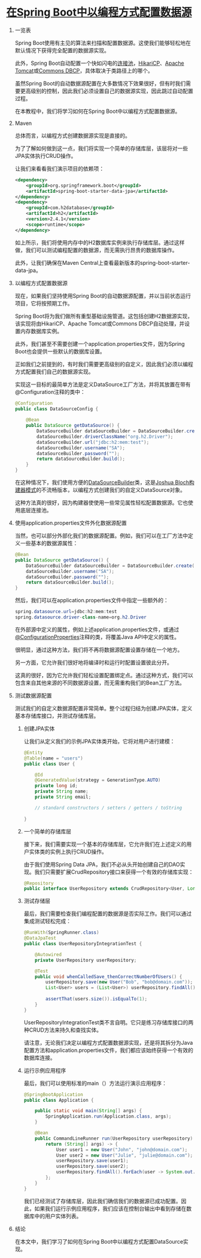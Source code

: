 # [在Spring Boot中以编程方式配置数据源](https://www.baeldung.com/spring-boot-configure-data-source-programmatic)

1. 一览表

    Spring Boot使用有主见的算法来扫描和配置数据源。这使我们能够轻松地在默认情况下获得完全配置的数据源实现。

    此外，Spring Boot自动配置一个快如闪电的[连接池](https://www.baeldung.com/java-connection-pooling)，[HikariCP](https://www.baeldung.com/hikaricp)、[Apache Tomcat](https://www.baeldung.com/spring-boot-tomcat-connection-pool)或[Commons DBCP](https://commons.apache.org/proper/commons-dbcp/)，具体取决于类路径上的哪个。

    虽然Spring Boot的自动数据源配置在大多数情况下效果很好，但有时我们需要更高级别的控制，因此我们必须设置自己的数据源实现，因此跳过自动配置过程。

    在本教程中，我们将学习如何在Spring Boot中以编程方式配置数据源。

2. Maven

    总体而言，以编程方式创建数据源实现是直接的。

    为了了解如何做到这一点，我们将实现一个简单的存储库层，该层将对一些JPA实体执行CRUD操作。

    让我们来看看我们演示项目的依赖项：

    ```xml
    <dependency>
        <groupId>org.springframework.boot</groupId>
        <artifactId>spring-boot-starter-data-jpa</artifactId>
    </dependency>
    <dependency>
        <groupId>com.h2database</groupId>
        <artifactId>h2</artifactId>
        <version>2.4.1</version>
        <scope>runtime</scope>
    </dependency>
    ```

    如上所示，我们将使用内存中的H2数据库实例来执行存储库层。通过这样做，我们可以测试编程配置的数据源，而无需执行昂贵的数据库操作。

    此外，让我们确保在Maven Central上查看最新版本的spring-boot-starter-data-jpa。

3. 以编程方式配置数据源

    现在，如果我们坚持使用Spring Boot的自动数据源配置，并以当前状态运行项目，它将按预期工作。

    Spring Boot将为我们做所有重型基础设施管道。这包括创建H2数据源实现，该实现将由HikariCP、Apache Tomcat或Commons DBCP自动处理，并设置内存数据库实例。

    此外，我们甚至不需要创建一个application.properties文件，因为Spring Boot也会提供一些默认的数据库设置。

    正如我们之前提到的，有时我们需要更高级别的自定义，因此我们必须以编程方式配置我们自己的数据源实现。

    实现这一目标的最简单方法是定义DataSource工厂方法，并将其放置在带有@Configuration注释的类中：

    ```java
    @Configuration
    public class DataSourceConfig {
        
        @Bean
        public DataSource getDataSource() {
            DataSourceBuilder dataSourceBuilder = DataSourceBuilder.create();
            dataSourceBuilder.driverClassName("org.h2.Driver");
            dataSourceBuilder.url("jdbc:h2:mem:test");
            dataSourceBuilder.username("SA");
            dataSourceBuilder.password("");
            return dataSourceBuilder.build();
        }
    }
    ```

    在这种情况下，我们使用方便的[DataSourceBuilder](https://docs.spring.io/spring-boot/docs/current/api/org/springframework/boot/jdbc/DataSourceBuilder.html)类，这是[Joshua Bloch构建器模式](https://www.pearson.com/us/higher-education/program/Bloch-Effective-Java-3rd-Edition/PGM1763855.html)的不流畅版本，以编程方式创建我们的自定义DataSource对象。

    这种方法真的很好，因为构建器使使用一些常见属性轻松配置数据源。它也使用底层连接池。

4. 使用application.properties文件外化数据源配置

    当然，也可以部分外部化我们的数据源配置。例如，我们可以在工厂方法中定义一些基本的数据源属性：

    ```java
    @Bean
    public DataSource getDataSource() {
        DataSourceBuilder dataSourceBuilder = DataSourceBuilder.create();
        dataSourceBuilder.username("SA");
        dataSourceBuilder.password("");
        return dataSourceBuilder.build();
    }
    ```

    然后，我们可以在application.properties文件中指定一些额外的：

    ```java
    spring.datasource.url=jdbc:h2:mem:test
    spring.datasource.driver-class-name=org.h2.Driver
    ```

    在外部源中定义的属性，例如上述application.properties文件，或通过[@ConfigurationProperties](https://www.baeldung.com/configuration-properties-in-spring-boot)注释的类，将覆盖Java API中定义的属性。

    很明显，通过这种方法，我们将不再将数据源配置设置存储在一个地方。

    另一方面，它允许我们很好地将编译时和运行时配置设置彼此分开。

    这真的很好，因为它允许我们轻松设置配置绑定点。通过这种方式，我们可以包含来自其他来源的不同数据源设置，而无需重构我们的Bean工厂方法。

5. 测试数据源配置

    测试我们的自定义数据源配置非常简单。整个过程归结为创建JPA实体，定义基本存储库接口，并测试存储库层。

    1. 创建JPA实体

        让我们从定义我们的示例JPA实体类开始，它将对用户进行建模：

        ```java
        @Entity
        @Table(name = "users")
        public class User {

            @Id
            @GeneratedValue(strategy = GenerationType.AUTO)
            private long id;
            private String name;
            private String email;

            // standard constructors / setters / getters / toString
            
        }
        ```

    2. 一个简单的存储库层

        接下来，我们需要实现一个基本的存储库层，它允许我们在上述定义的用户实体类的实例上执行CRUD操作。

        由于我们使用Spring Data JPA，我们不必从头开始创建自己的DAO实现。我们只需要扩展CrudRepository接口来获得一个有效的存储库实现：

        ```java
        @Repository
        public interface UserRepository extends CrudRepository<User, Long> {}
        ```

    3. 测试存储层

        最后，我们需要检查我们编程配置的数据源是否实际工作。我们可以通过集成测试轻松完成：

        ```java
        @RunWith(SpringRunner.class)
        @DataJpaTest
        public class UserRepositoryIntegrationTest {

            @Autowired
            private UserRepository userRepository;
        
            @Test
            public void whenCalledSave_thenCorrectNumberOfUsers() {
                userRepository.save(new User("Bob", "bob@domain.com"));
                List<User> users = (List<User>) userRepository.findAll();
                
                assertThat(users.size()).isEqualTo(1);
            }    
        }
        ```

        UserRepositoryIntegrationTest类不言自明。它只是练习存储库接口的两种CRUD方法来持久和查找实体。

        请注意，无论我们决定以编程方式配置数据源实现，还是将其拆分为Java配置方法和application.properties文件，我们都应该始终获得一个有效的数据库连接。

    4. 运行示例应用程序

        最后，我们可以使用标准的main（）方法运行演示应用程序：

        ```java
        @SpringBootApplication
        public class Application {

            public static void main(String[] args) {
                SpringApplication.run(Application.class, args);
            }

            @Bean
            public CommandLineRunner run(UserRepository userRepository) throws Exception {
                return (String[] args) -> {
                    User user1 = new User("John", "john@domain.com");
                    User user2 = new User("Julie", "julie@domain.com");
                    userRepository.save(user1);
                    userRepository.save(user2);
                    userRepository.findAll().forEach(user -> System.out.println(user);
                };
            }
        }
        ```

        我们已经测试了存储库层，因此我们确信我们的数据源已成功配置。因此，如果我们运行示例应用程序，我们应该在控制台输出中看到存储在数据库中的用户实体列表。

6. 结论

    在本文中，我们学习了如何在Spring Boot中以编程方式配置DataSource实现。
